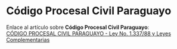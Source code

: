 # Código Procesal Civil Paraguayo

Enlace al artículo sobre **Código Procesal Civil Paraguayo**:  
[CÓDIGO PROCESAL CIVIL PARAGUAYO - Ley No. 1.337/88 y Leyes Complementarias](https://abogadoparaguayo.blogspot.com/2014/11/ley-no.html)

